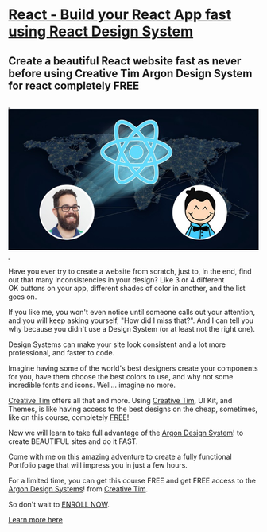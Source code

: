 # [React - Build your React App fast using React Design System](https://www.udemy.com/course/creative-tim/?referralCode=9693EAA80DF93F56317C)

## Create a beautiful React website fast as never before using Creative Tim Argon Design System for react completely FREE &nbsp;

[&nbsp;![Course](/images/cover.jpg)&nbsp;](https://www.udemy.com/course/creative-tim/?referralCode=9693EAA80DF93F56317C)

Have you ever try to create a website from scratch, just to, in the end, find out that many inconsistencies in your design? Like 3 or 4 different OK buttons on your app, different shades of color in another, and the list goes on.

If you like me, you won't even notice until someone calls out your attention, and you will keep asking yourself, "How did I miss that?". And I can tell you why because you didn't use a Design System (or at least not the right one).

Design Systems can make your site look consistent and a lot more professional, and faster to code.

Imagine having some of the world's best designers create your components for you, have them choose the best colors to use, and why not some incredible fonts and icons. Well... imagine no more.

[Creative Tim](https://www.creative-tim.com/product/argon-design-system-react/?partner=142637) offers all that and more. Using [Creative Tim](https://www.creative-tim.com/product/argon-design-system-react/?partner=142637), UI Kit, and Themes, is like having access to the best designs on the cheap, sometimes, like on this course, completely [FREE](https://www.creative-tim.com/product/argon-design-system-react/?partner=142637)!

Now we will learn to take full advantage of the [Argon Design System](https://www.creative-tim.com/product/argon-design-system-react/?partner=142637)! to create BEAUTIFUL sites and do it FAST.

Come with me on this amazing adventure to create a fully functional Portfolio page that will impress you in just a few hours.

For a limited time, you can get this course FREE and get FREE access to the [Argon Design Systems](https://www.creative-tim.com/product/argon-design-system-react/?partner=142637)! from [Creative Tim](https://www.creative-tim.com/product/argon-design-system-react/?partner=142637).

So don't wait to [ENROLL NOW](https://www.udemy.com/course/creative-tim/?referralCode=9693EAA80DF93F56317C).

[Learn more here](https://www.udemy.com/course/creative-tim/?referralCode=9693EAA80DF93F56317C)
